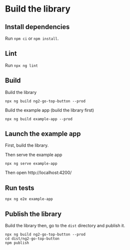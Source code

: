 # Build the library

## Install dependencies

Run `npm ci` or `npm install`.

## Lint

Run `npx ng lint`

## Build

Build the library

    npx ng build ng2-go-top-button --prod
    
Build the example app (build the library first)

    npx ng build example-app --prod
    
## Launch the example app

First, build the library.

Then serve the example app

    npx ng serve example-app
    
Then open http://localhost:4200/

## Run tests

    npx ng e2e example-app

## Publish the library

Build the library then, go to the `dist` directory and publish it.

    npx ng build ng2-go-top-button --prod
    cd dist/ng2-go-top-button
    npm publish
